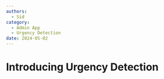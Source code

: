 ```yaml
---
authors:
  - Sid
category:
  - Admin App
  - Urgency Detection
date: 2024-05-02
---
```

# Introducing Urgency Detection
<!-- more -->
